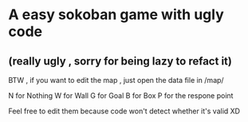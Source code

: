A easy sokoban game with ugly code 
==

(really ugly , sorry for being lazy to refact it)
----

BTW , if you want to edit the map , just open the data file in /map/

N for Nothing
W for Wall
G for Goal
B for Box
P for the respone point

Feel free to edit them because code won't detect whether it's valid XD
